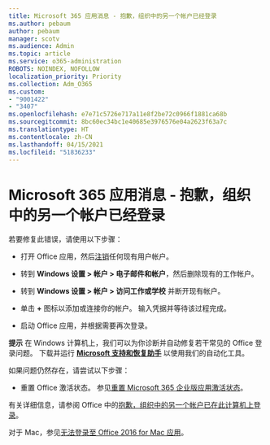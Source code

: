 ```yaml
---
title: Microsoft 365 应用消息 - 抱歉，组织中的另一个帐户已经登录
ms.author: pebaum
author: pebaum
manager: scotv
ms.audience: Admin
ms.topic: article
ms.service: o365-administration
ROBOTS: NOINDEX, NOFOLLOW
localization_priority: Priority
ms.collection: Adm_O365
ms.custom:
- "9001422"
- "3407"
ms.openlocfilehash: e7e71c5726e717a11e8f2be72c0966f1881ca68b
ms.sourcegitcommit: 8bc60ec34bc1e40685e3976576e04a2623f63a7c
ms.translationtype: HT
ms.contentlocale: zh-CN
ms.lasthandoff: 04/15/2021
ms.locfileid: "51836233"
---
```

# <a name="microsoft-365-apps-message---sorry-another-account-from-your-organization-is-already-signed-in"></a>Microsoft 365 应用消息 - 抱歉，组织中的另一个帐户已经登录

若要修复此错误，请使用以下步骤：

- 打开 Office 应用，然后[注销](https://support.office.com/article/sign-out-of-office-5a20dc11-47e9-4b6f-945d-478cb6d92071)任何现有用户帐户。

- 转到 **Windows 设置 > 帐户 > 电子邮件和帐户**，然后删除现有的工作帐户。

- 转到 **Windows 设置 > 帐户 > 访问工作或学校** 并断开现有帐户。 

- 单击 **+** 图标以添加或连接你的帐户。 输入凭据并等待该过程完成。

- 启动 Office 应用，并根据需要再次登录。 

**提示** 在 Windows 计算机上，我们可以为你诊断并自动修复若干常见的 Office 登录问题。 下载并运行 **[Microsoft 支持和恢复助手](https://aka.ms/SaRA-OfficeSignInScenario)** 以使用我们的自动化工具。

如果问题仍然存在，请尝试以下步骤： 

- 重置 Office 激活状态。 参见[重置 Microsoft 365 企业版应用激活状态](https://docs.microsoft.com/office365/troubleshoot/activation/reset-office-365-proplus-activation-state)。

有关详细信息，请参阅 Office 中的[抱歉，组织中的另一个帐户已在此计算机上登录](https://docs.microsoft.com/office/troubleshoot/error-messages/another-account-already-signed-in)。

对于 Mac，参见[无法登录至 Office 2016 for Mac 应用](https://docs.microsoft.com/office365/troubleshoot/authentication/sign-in-to-office-2016-for-mac-fail)。

